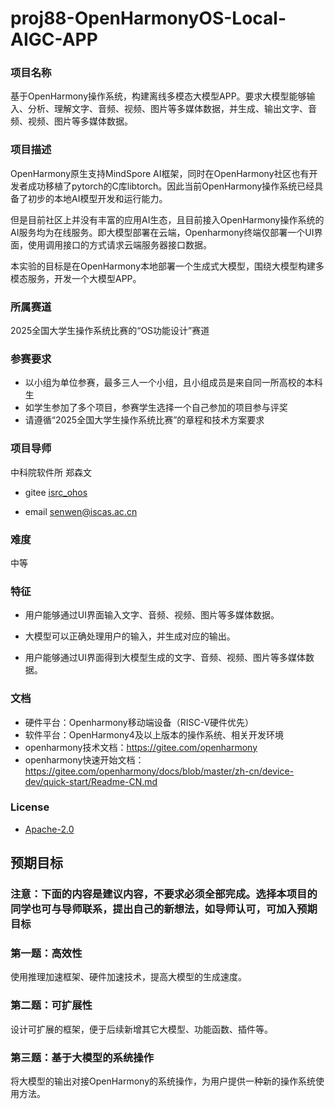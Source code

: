 # proj88-OpenHarmonyOS-Local-AIGC-APP
### 项目名称
基于OpenHarmony操作系统，构建离线多模态大模型APP。要求大模型能够输入、分析、理解文字、音频、视频、图片等多媒体数据，并生成、输出文字、音频、视频、图片等多媒体数据。



### 项目描述

OpenHarmony原生支持MindSpore AI框架，同时在OpenHarmony社区也有开发者成功移植了pytorch的C库libtorch。因此当前OpenHarmony操作系统已经具备了初步的本地AI模型开发和运行能力。

但是目前社区上并没有丰富的应用AI生态，且目前接入OpenHarmony操作系统的AI服务均为在线服务。即大模型部署在云端，Openharmony终端仅部署一个UI界面，使用调用接口的方式请求云端服务器接口数据。

本实验的目标是在OpenHarmony本地部署一个生成式大模型，围绕大模型构建多模态服务，开发一个大模型APP。



### 所属赛道

2025全国大学生操作系统比赛的“OS功能设计”赛道



### 参赛要求

- 以小组为单位参赛，最多三人一个小组，且小组成员是来自同一所高校的本科生
- 如学生参加了多个项目，参赛学生选择一个自己参加的项目参与评奖
- 请遵循“2025全国大学生操作系统比赛”的章程和技术方案要求



### 项目导师

中科院软件所 郑森文

* gitee [isrc_ohos](https://gitee.com/iscas-ohos)

* email senwen@iscas.ac.cn

  

### 难度

中等



### 特征 

* 用户能够通过UI界面输入文字、音频、视频、图片等多媒体数据。

* 大模型可以正确处理用户的输入，并生成对应的输出。

* 用户能够通过UI界面得到大模型生成的文字、音频、视频、图片等多媒体数据。

  

### 文档
* 硬件平台：Openharmony移动端设备（RISC-V硬件优先）
* 软件平台：OpenHarmony4及以上版本的操作系统、相关开发环境
* openharmony技术文档：https://gitee.com/openharmony
* openharmony快速开始文档：https://gitee.com/openharmony/docs/blob/master/zh-cn/device-dev/quick-start/Readme-CN.md

### License

* [Apache-2.0](https://opensource.org/licenses/Apache-2.0)



## 预期目标

### 注意：下面的内容是建议内容，不要求必须全部完成。选择本项目的同学也可与导师联系，提出自己的新想法，如导师认可，可加入预期目标

### 第一题：高效性
使用推理加速框架、硬件加速技术，提高大模型的生成速度。

### 第二题：可扩展性
设计可扩展的框架，便于后续新增其它大模型、功能函数、插件等。

### 第三题：基于大模型的系统操作

将大模型的输出对接OpenHarmony的系统操作，为用户提供一种新的操作系统使用方法。
